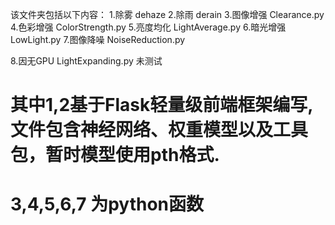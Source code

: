 该文件夹包括以下内容：
  1.除雾  dehaze
  2.除雨  derain
  3.图像增强  Clearance.py
  4.色彩增强  ColorStrength.py
  5.亮度均化  LightAverage.py
  6.暗光增强  LowLight.py
  7.图像降噪 NoiseReduction.py
  
  8.因无GPU LightExpanding.py 未测试 
# 其中1,2基于Flask轻量级前端框架编写,文件包含神经网络、权重模型以及工具包，暂时模型使用pth格式. #
# 3,4,5,6,7 为python函数
